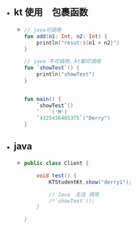 - ## kt 使用`  `包裹函数
	- ```kotlin
	  // java可调用
	  fun add(n1: Int, n2: Int) {
	      println("resut:${n1 + n2}")
	  }
	  
	  // java 不可调用，kt都可调用
	  fun `showTest`() {
	      println("showTest")
	  }
	  
	  
	  fun main() {
	      `showTest`()
	      `   `('M')
	      `4325436465375`("Derry")
	  }
	  ```
- ## java
	- ```java
	  public class Client {
	  
	      void test() {
	          KTStudentKt.show("derry1");
	  
	          // Java　无法 调用
	          /*`showTest`();
	      }
	  
	  }
	  ```
